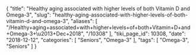 {
    "title": "Healthy aging associated with higher levels of both Vitamin D and Omega-3",
    "slug": "healthy-aging-associated-with-higher-levels-of-both-vitamin-d-and-omega-3",
    "aliases": [
        "/Healthy+aging+associated+with+higher+levels+of+both+Vitamin+D+and+Omega-3+\u2013+Dec+2018",
        "/10308"
    ],
    "tiki_page_id": 10308,
    "date": "2018-12-12",
    "categories": [
        "Seniors",
        "Omega-3"
    ],
    "tags": [
        "Omega-3",
        "Seniors"
    ]
}
